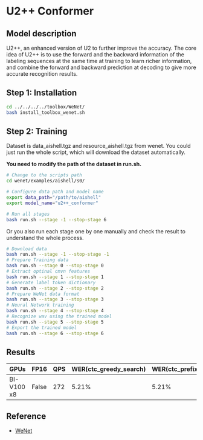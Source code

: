 # U2++ Conformer

## Model description
U2++, an enhanced version of U2 to further improve the accuracy. The core idea of U2++ is
to use the forward and the backward information of the labeling sequences at the same
time at training to learn richer information, and combine the forward and backward
prediction at decoding to give more accurate recognition results.

## Step 1: Installation

```bash
cd ../../../../toolbox/WeNet/
bash install_toolbox_wenet.sh
```

## Step 2: Training

Dataset is data_aishell.tgz and resource_aishell.tgz from wenet.
You could just run the whole script, which will download the dataset automatically.

**You need to modify the path of the dataset in run.sh.**

```bash
# Change to the scripts path
cd wenet/examples/aishell/s0/

# Configure data path and model name
export data_path="/path/to/aishell"
export model_name="u2++_conformer"

# Run all stages
bash run.sh --stage -1 --stop-stage 6
```

Or you also run each stage one by one manually and check the result to understand the whole process.  

```bash
# Download data
bash run.sh --stage -1 --stop-stage -1
# Prepare Training data
bash run.sh --stage 0 --stop-stage 0
# Extract optinal cmvn features
bash run.sh --stage 1 --stop-stage 1
# Generate label token dictionary
bash run.sh --stage 2 --stop-stage 2
# Prepare WeNet data format
bash run.sh --stage 3 --stop-stage 3
# Neural Network training
bash run.sh --stage 4 --stop-stage 4
# Recognize wav using the trained model
bash run.sh --stage 5 --stop-stage 5
# Export the trained model
bash run.sh --stage 6 --stop-stage 6
```

## Results

| GPUs | FP16  | QPS |WER(ctc_greedy_search) |WER(ctc_prefix_beam_search) | WER(attention) | WER(attention_rescoring) | 
|------|-------|-----|-----                   |-----                   |-----                   |-----                   |
| BI-V100 x8 | False | 272 | 5.21% | 5.21% |5.13% | 4.82% | 
 

## Reference
- [WeNet](https://github.com/wenet-e2e/wenet)
